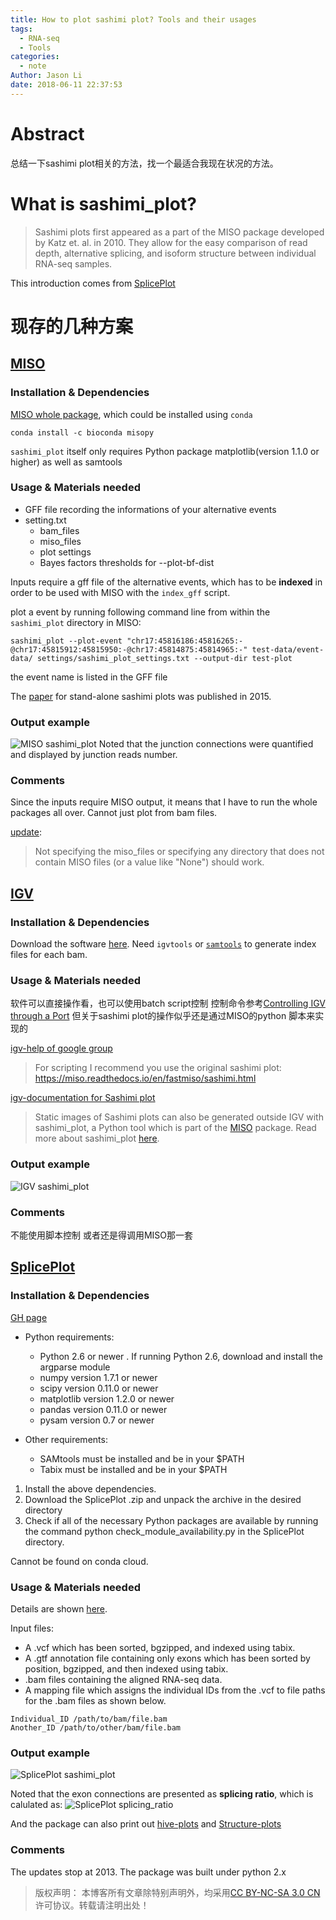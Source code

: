 ```yaml
---
title: How to plot sashimi plot? Tools and their usages
tags:
  - RNA-seq
  - Tools
categories:
  - note
Author: Jason Li
date: 2018-06-11 22:37:53
---
```



<script type="text/x-mathjax-config">
MathJax.Hub.Config({
  TeX: { equationNumbers: { autoNumber: "AMS" } }
});
</script>

# Abstract
总结一下sashimi plot相关的方法，找一个最适合我现在状况的方法。

<!--more-->
# What is sashimi_plot?
>Sashimi plots first appeared as a part of the MISO package developed by Katz et. al. in 2010. They allow for the easy comparison of read depth, alternative splicing, and isoform structure between individual RNA-seq samples.

This introduction comes from [SplicePlot](http://montgomerylab.stanford.edu/spliceplot/index.html)

# 现存的几种方案
## [MISO](http://miso.readthedocs.io/en/fastmiso/sashimi.html)

### Installation & Dependencies
[MISO whole package](http://genes.mit.edu/burgelab/miso/software.html),
which could be installed using `conda`
```
conda install -c bioconda misopy 
```

`sashimi_plot` itself only requires Python package matplotlib(version 1.1.0 or higher) as well as samtools

### Usage & Materials needed

- GFF file recording the informations of your alternative events
- setting.txt
    + bam_files
    + miso_files
    + plot settings
    + Bayes factors thresholds for --plot-bf-dist

Inputs require a gff file of the alternative events, which has to be **indexed** in order to be used with MISO with the `index_gff` script.

plot a event by running following command line from within the `sashimi_plot` directory in MISO:
```
sashimi_plot --plot-event "chr17:45816186:45816265:-@chr17:45815912:45815950:-@chr17:45814875:45814965:-" test-data/event-data/ settings/sashimi_plot_settings.txt --output-dir test-plot
```

the event name is listed in the GFF file

The [paper]((https://www.ncbi.nlm.nih.gov/pmc/articles/PMC4542614/)) for stand-alone sashimi plots was published in 2015.

### Output example
![MISO sashimi_plot](http://miso.readthedocs.io/en/fastmiso/_images/sashimi-plot-example-annotated.png)
Noted that the junction connections were quantified and displayed by junction reads number.

### Comments
Since the inputs require MISO output, it means that
I have to run the whole packages all over. Cannot just plot from bam files.

[update](http://miso-users.mit.narkive.com/KCWQVe7I/sashimi-plot-without-miso):
>Not specifying the miso_files or specifying any directory that does not contain MISO files (or a value like "None") should work.

## [IGV](https://software.broadinstitute.org/software/igv/Sashimi)
### Installation & Dependencies
Download the software [here](https://software.broadinstitute.org/software/igv/download).
Need `igvtools` or [`samtools`](http://www.htslib.org/) to generate index files for each bam.

### Usage & Materials needed
软件可以直接操作看，也可以使用batch script控制
控制命令参考[Controlling IGV through a Port](https://software.broadinstitute.org/software/igv/PortCommands)
但关于sashimi plot的操作似乎还是通过MISO的python 脚本来实现的

[igv-help of google group](https://groups.google.com/forum/#!topic/igv-help/bafUoKYzEVE)
>For scripting I recommend you use the original sashimi plot:  https://miso.readthedocs.io/en/fastmiso/sashimi.html

[igv-documentation for Sashimi plot](https://software.broadinstitute.org/software/igv/Sashimi)
>Static images of Sashimi plots can also be generated outside IGV with sashimi_plot, a Python tool which is part of the [MISO](http://genes.mit.edu/burgelab/miso/) package. Read more about sashimi_plot [here](http://miso.readthedocs.io/en/fastmiso/sashimi.html).

### Output example
![IGV sashimi_plot](https://software.broadinstitute.org/software/igv/sites/cancerinformatics.org.igv/files/SL_Sashimi1.png)

### Comments
不能使用脚本控制
或者还是得调用MISO那一套

## [SplicePlot](http://montgomerylab.stanford.edu/spliceplot/index.html)
### Installation & Dependencies
[GH page](https://github.com/wueric/SplicePlot)

- Python requirements:
    + Python 2.6 or newer . If running Python 2.6, download and install the argparse module
    + numpy version 1.7.1 or newer 
    + scipy version 0.11.0 or newer
    + matplotlib version 1.2.0 or newer
    + pandas version 0.11.0 or newer
    + pysam version 0.7 or newer

- Other requirements:
    + SAMtools must be installed and be in your $PATH
    + Tabix must be installed and be in your $PATH


1. Install the above dependencies.
1. Download the SplicePlot .zip and unpack the archive in the desired directory
1. Check if all of the necessary Python packages are available by running the command python check_module_availability.py in the SplicePlot directory.

Cannot be found on conda cloud.

### Usage & Materials needed
<!-- needs updates of summary -->

Details are shown [here](http://montgomerylab.stanford.edu/spliceplot/index.html#running-spliceplot).

Input files:
- A .vcf which has been sorted, bgzipped, and indexed using tabix.
- A .gtf annotation file containing only exons which has been sorted by position, bgzipped, and then indexed using tabix.
- .bam files containing the aligned RNA-seq data.
- A mapping file which assigns the individual IDs from the .vcf to file paths for the .bam files as shown below.
```
Individual_ID /path/to/bam/file.bam
Another_ID /path/to/other/bam/file.bam
```

### Output example
![SplicePlot sashimi_plot](http://montgomerylab.stanford.edu/spliceplot/_images/sashimi_sample.png)

Noted that the exon connections are presented as **splicing ratio**, which is calulated as:
![SplicePlot splicing_ratio](http://montgomerylab.stanford.edu/spliceplot/_images/math/453a31526e1d09c7ec4c25bc12199f8824f1facb.png)

And the package can also print out [hive-plots](http://montgomerylab.stanford.edu/spliceplot/index.html#hive-plots) and [Structure-plots](http://montgomerylab.stanford.edu/spliceplot/index.html#structure-plots)


### Comments

The updates stop at 2013. 
The package was built under python 2.x




>版权声明： 本博客所有文章除特别声明外，均采用[CC BY-NC-SA 3.0 CN](https://creativecommons.org/licenses/by-nc-sa/3.0/cn/deed.zh)许可协议。转载请注明出处！
